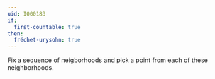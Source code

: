 ```yaml
---
uid: I000183
if:
  first-countable: true
then:
  fréchet-urysohn: true
---
```

Fix a sequence of neigborhoods and pick a point from each of these neighborhoods.

